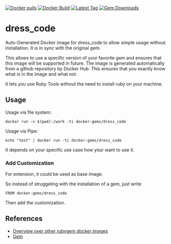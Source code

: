 [![Docker pulls](https://img.shields.io/docker/pulls/rubygem/dress_code.svg)](https://hub.docker.com/r/rubygem/dress_code/)
[![Docker Build](https://img.shields.io/docker/automated/rubygem/dress_code.svg)](https://hub.docker.com/r/rubygem/dress_code/)
[![Latest Tag](https://img.shields.io/github/tag/docker-rubygem/dress_code.svg)](https://hub.docker.com/r/rubygem/dress_code/)
[![Gem Downloads](https://img.shields.io/gem/dt/dress_code.svg)](https://rubygems.org/gems/dress_code/)
# dress_code

Auto-Generated Docker image for dress_code to allow simple usage without installation.
It is in sync with the original gem.

This allows to use a specific version of your favorite gem and ensures that this image will be supported in future.
The image is generated automatically from a github repository by Docker Hub.
This ensures that you exactly know what is in the image and what not.

It lets you use Ruby Tools without the need to install ruby on your machine.

## Usage

Usage via file system:

`docker run -v $(pwd):/work -ti docker-gems/dress_code`

Usage via Pipe:

`echo "test" | docker run -ti docker-gems/dress_code`

It depends on your specific use case how your want to use it.

### Add Customization

For extension, it could be used as base image.

So instead of struggeling with the installation of a gem, just write

`FROM docker-gems/dress_code`

Then add the customization.

## References

 - [Overview over other rubygem docker images](https://github.com/thinkbot/docker-rubygem)
 - [Gem](https://rubygems.org/gems/dress_code/)
